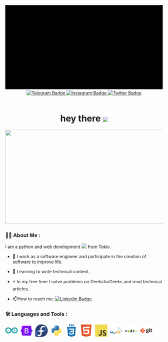 <div id="header" align="center">
  <img src="img/Новый проект 25 [6B0BC55].gif">
</div>

<div id="badges" align="center">
  <a href="https://t.me/PSQ_official">
    <img src="https://img.shields.io/badge/Telegram-blue?style=for-the-badge&logo=telegram&logoColor=white" alt="Telegram Badge"/>
  </a>
  <a href="https://www.instagram.com/btxkis">
    <img src="https://img.shields.io/badge/Instagram-red?style=for-the-badge&logo=instagram&logoColor=white" alt="Instagram Badge"/>
  </a>
  <a href="your-twitter-URL">
    <img src="https://img.shields.io/badge/Twitter-blue?style=for-the-badge&logo=twitter&logoColor=white" alt="Twitter Badge"/>
  </a>
</div>

<div align="center">
    <img src="https://komarev.com/ghpvc/?username=midixx&style=flat-square&color=blue" alt=""/>
</div>

<div align="center">
    <h1>
    hey there
    <img src="https://media.giphy.com/media/hvRJCLFzcasrR4ia7z/giphy.gif" width="30px" align="center"/>
    </h1>
</div>

<div align="center">
  <img src="https://media.giphy.com/media/7uDtQm2jKdS0VGLg46/giphy.gif" width="600" height="300"/>
</div>

### :woman_technologist: About Me :
I am a python and web development <img src="https://media.giphy.com/media/l3nW3jtbBROj5XIC4/giphy.gif" width="30"> from Tokio.
- :telescope: I work as a software engineer and participate in the creation of software to improve life.

- :seedling: Learning to write technical content.

- :zap: In my free time I solve problems on GeeksforGeeks and read technical articles.

- :mailbox:How to reach me: [![Linkedin Badge](https://img.shields.io/badge/Telegram-blue?style=for-the-badge&logo=telegram&logoColor=white)](https://t.me/PSQ_official)


### :hammer_and_wrench: Languages and Tools :
<div>
  <img src="https://github.com/devicons/devicon/blob/master/icons/arduino/arduino-original.svg" title="Arduino" alt="Arduino" width="40" height="40"/>&nbsp;
  <img src="https://github.com/devicons/devicon/blob/master/icons/bootstrap/bootstrap-original.svg" title="Bootstrap" alt="Bootstrap" width="40" height="40"/>&nbsp;
  <img src="https://github.com/devicons/devicon/blob/master/icons/fedora/fedora-original.svg" title="Fedora" alt="Fedora" width="40" height="40"/>&nbsp;
  <img src="https://github.com/devicons/devicon/blob/master/icons/python/python-original.svg" title="Python" alt="Python " width="40" height="40"/>&nbsp;
  <img src="https://github.com/devicons/devicon/blob/master/icons/css3/css3-plain-wordmark.svg"  title="CSS3" alt="CSS" width="40" height="40"/>&nbsp;
  <img src="https://github.com/devicons/devicon/blob/master/icons/html5/html5-original.svg" title="HTML5" alt="HTML" width="40" height="40"/>&nbsp;
  <img src="https://github.com/devicons/devicon/blob/master/icons/javascript/javascript-original.svg" title="JavaScript" alt="JavaScript" width="40" height="40"/>&nbsp;
  <img src="https://github.com/devicons/devicon/blob/master/icons/mysql/mysql-original-wordmark.svg" title="MySQL"  alt="MySQL" width="40" height="40"/>&nbsp;
  <img src="https://github.com/devicons/devicon/blob/master/icons/nodejs/nodejs-original-wordmark.svg" title="NodeJS" alt="NodeJS" width="40" height="40"/>&nbsp;
  <img src="https://github.com/devicons/devicon/blob/master/icons/git/git-original-wordmark.svg" title="Git" **alt="Git" width="40" height="40"/>
</div>